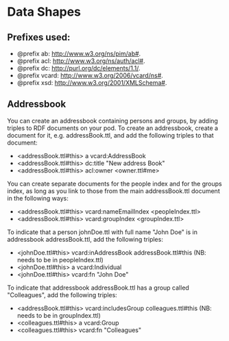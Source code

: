 # Data Shapes
## Prefixes used:
* @prefix ab: <http://www.w3.org/ns/pim/ab#>.
* @prefix acl: <http://www.w3.org/ns/auth/acl#>.
* @prefix dc: <http://purl.org/dc/elements/1.1/>.
* @prefix vcard: <http://www.w3.org/2006/vcard/ns#>.
* @prefix xsd: <http://www.w3.org/2001/XMLSchema#>.

## Addressbook

You can create an addressbook containing persons and groups, by adding triples to RDF documents on your pod.
To create an addressbook, create a document for it, e.g. addressBook.ttl, and add the following triples to that document:
* <addressBook.ttl#this> a vcard:AddressBook
* <addressBook.ttl#this> dc:title "New address Book"
* <addressBook.ttl#this> acl:owner <owner.ttl#me>

You can create separate documents for the people index and for the groups index, as long as you link to those from the main addressBook.ttl document in the following ways:
* <addressBook.ttl#this> vcard:nameEmailIndex <peopleIndex.ttl>
* <addressBook.ttl#this> vcard:groupIndex <groupIndex.ttl>

To indicate that a person johnDoe.ttl with full name "John Doe" is in addressbook addressBook.ttl, add the following triples:
* <johnDoe.ttl#this> vcard:inAddressBook addressBook.ttl#this (NB: needs to be in peopleIndex.ttl)
* <johnDoe.ttl#this> a vcard:Individual
* <johnDoe.ttl#this> vcard:fn "John Doe"

To indicate that addressbook addressBook.ttl has a group called "Colleagues", add the following triples:

* <addressBook.ttl#this> vcard:includesGroup colleagues.ttl#this (NB: needs to be in groupIndex.ttl)
* <colleagues.ttl#this> a vcard:Group
* <colleagues.ttl#this> vcard:fn "Colleagues"
